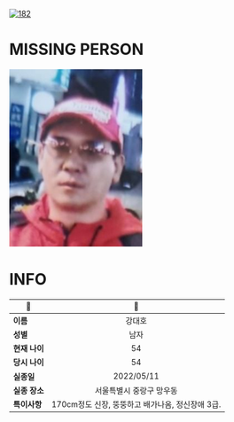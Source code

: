 [![182](https://img.shields.io/badge/%EC%8B%A4%EC%A2%85%EC%8B%A0%EA%B3%A0%EB%8A%94%20%EA%B5%AD%EB%B2%88%EC%97%86%EC%9D%B4-182-blue)](http://safe182.go.kr/index.do)

# MISSING PERSON

<img src="./missing_person.jpg">

# INFO

|🔑|💎|
|--|:--:|
|**이름**|강대호|
|**성별**|남자|
|**현재 나이**|54|
|**당시 나이**|54|
|**실종일**|2022/05/11|
|**실종 장소**|서울특별시 중랑구 망우동 |
|**특이사항**|170cm정도 신장, 뚱뚱하고 배가나옴, 정신장애 3급.|
